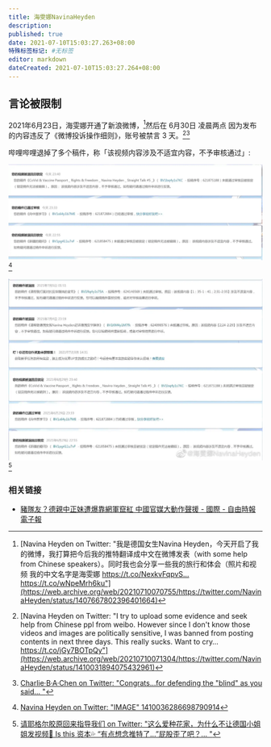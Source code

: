 ```yaml
---
title: 海雯娜NavinaHeyden
description:
published: true
date: 2021-07-10T15:03:27.263+08:00
特殊标签标记: #无标签
editor: markdown
dateCreated: 2021-07-10T15:03:27.264+08:00
---
```


## 言论被限制

2021年6月23日，海雯娜开通了新浪微博，[^nsmb]然后在 6月30日 凌晨两点 因为发布的内容违反了《微博投诉操作细则》，账号被禁言 3 天。[^b3d1][^b3d2]

[^nsmb]: [Navina Heyden on Twitter: "我是德国女生Navina Heyden，今天开启了我的微博，我打算把今后我的推特翻译成中文在微博发表（with some help from Chinese speakers）。同时我也会分享一些我的旅行和体会（照片和视频 我的中文名字是海雯娜 https://t.co/NexkvFqpvS… https://t.co/wNpeMrh6ku"](https://web.archive.org/web/20210710070755/https://twitter.com/NavinaHeyden/status/1407667802396401664)

[^b3d2]: [Charlie·B·A·Chen on Twitter: "Congrats...for defending the "blind" as you said… "](https://web.archive.org/web/20210710070042/https://twitter.com/CharlieBAChen/status/1413754703175839744)

[^b3d1]: [Navina Heyden on Twitter: "I try to upload some evidence and seek help from Chinese ppl from weibo. However since I don't know those videos and images are politically sensitive, I was banned from posting contents in next three days. This really sucks. Want to cry… https://t.co/jGy7BOTpQy"](https://web.archive.org/web/20210710071304/https://twitter.com/NavinaHeyden/status/1410031894075432961)

哔哩哔哩退掉了多个稿件，称「该视频内容涉及不适宜内容，不予审核通过」:

![1410036286698790914](/src/people/Navina_Heyden/1410036286698790914.webp)[^1410]

![1413653526614462465](/src/people/Navina_Heyden/1413653526614462465.webp)[^1413]

[^1410]: [Navina Heyden on Twitter: "IMAGE" 1410036286698790914](https://web.archive.org/web/20210710071834/https://twitter.com/navinaheyden/status/1410036286698790914)

[^1413]: [请耶格尔胶原回来指导我们 on Twitter: "这么爱种花家，为什么不让德国小姐姐发视频🤣 Is this 资本💦 “有点想念推特了…”屁股歪了吧？… "](https://web.archive.org/web/20210710065952/https://twitter.com/xijinpingqindie/status/1413653526614462465)

### 相关链接

+ [豬隊友？德親中正妹遭爆靠網軍竄紅 中國官媒大動作聲援 - 國際 - 自由時報電子報](https://web.archive.org/web/20210710070410/https://news.ltn.com.tw/news/world/breakingnews/3596045)
